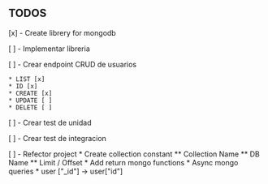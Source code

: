 ## TODOS
[x] - Create librery for mongodb

[ ] - Implementar libreria

[ ] - Crear endpoint CRUD de usuarios

    * LIST [x]
    * ID [x]
    * CREATE [x]
    * UPDATE [ ]
    * DELETE [ ]

[ ] - Crear test de unidad

[ ] - Crear test de integracion

[ ] - Refector project
        * Create collection constant
            ** Collection Name
            ** DB Name
            ** Limit / Offset
        * Add return mongo functions
        * Async mongo queries
        * user ["_id"] -> user["id"]